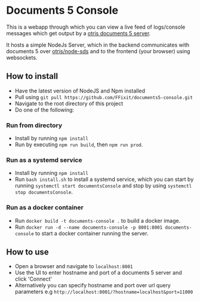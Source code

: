 # Documents 5 Console

This is a webapp through which you can view a live feed of logs/console messages which get output by a [otris documents 5 server](https://www.otris.de/wiki/aktenverwaltung/dokumenten-management-system-dms/).

It hosts a simple NodeJs Server, which in the backend communicates with documents 5 over [otris/node-sds](https://github.com/otris/node-sds) and to the frontend (your browser) using websockets.

## How to install

-   Have the latest version of NodeJS and Npm installed
-   Pull using `git pull https://github.com/FFixit/documents5-console.git`
-   Navigate to the root directory of this project
-   Do one of the following:

### Run from directory

-   Install by running `npm install`
-   Run by executing `npm run build`, then `npm run prod`.

### Run as a systemd service

-   Install by running `npm install`
-   Run `bash install.sh` to install a systemd service, which you can start by running `systemctl start documentsConsole` and stop by using `systemctl stop documentsConsole`.

### Run as a docker container

-   Run `docker build -t documents-console .` to build a docker image.
-   Run `docker run -d --name documents-console -p 8001:8001 documents-console` to start a docker container running the server.

## How to use

-   Open a browser and navigate to `localhost:8001`
-   Use the UI to enter hostname and port of a documents 5 server and click 'Connect'
-   Alternatively you can specify hostname and port over url query parameters e.g `http://localhost:8001/?hostname=localhost&port=11000`
